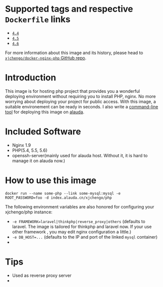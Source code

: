# Supported tags and respective `Dockerfile` links

-	[`4.4`](https://github.com/xjchengo/docker-nginx-php/blob/master/5.4/Dockerfile)
-	[`4.5`](https://github.com/xjchengo/docker-nginx-php/blob/master/5.5/Dockerfile)
-	[`4.6`](https://github.com/xjchengo/docker-nginx-php/blob/master/5.6/Dockerfile)

For more information about this image and its history, please head to [`xjchengo/docker-nginx-php` GitHub repo](https://github.com/xjchengo/docker-nginx-php).

# Introduction

This image is for hosting php project that provides you a wonderful deploying environment without requiring you to install PHP,  nginx. No more worrying about deploying your project for public access. With this image, a suitable environement can be ready in seconds. I also write a [command-line tool](https://packagist.org/packages/xjchen/alauda) for deploying this image on [alauda](https://www.alauda.cn).

# Included Software

-	Nginx 1.9
-	PHP(5.4, 5.5, 5.6)
-	openssh-server(mainly used for alauda host. Without it, it is hard to manage it on alauda now.)

# How to use this image

	docker run --name some-php --link some-mysql:mysql -e ROOT_PASSWORD=foo -d index.alauda.cn/xjchengo/php
	
The following environment variables are also honored for configuring your xjchengo/php instance:

-	`-e FRAMEWORK=laravel|thinkphp|reverse_proxy|others` (defaults to laravel. The image is tailored for thinkphp and laravel now. If your use other framework , you may edit nginx configuration a little.) 
-	`-e DB_HOST=...` (defaults to the IP and port of the linked `mysql` container)
-


# Tips

-	Used as reverse proxy server
-	

